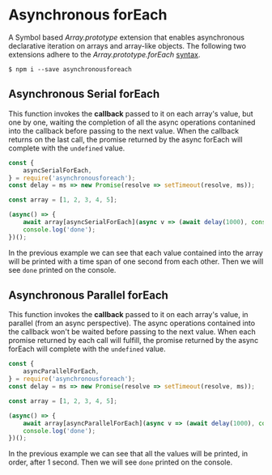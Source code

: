 # Asynchronous forEach

A Symbol based _Array.prototype_ extension that enables asynchronous declarative iteration on arrays and array-like objects.
The following two extensions adhere to the _Array.prototype.forEach_ [syntax](https://developer.mozilla.org/en-US/docs/Web/JavaScript/Reference/Global_Objects/Array/forEach).

`$ npm i --save asynchronousforeach`

## Asynchronous Serial forEach

This function invokes the __callback__ passed to it on each array's value, but one by one, waiting the completion of all the async operations contanined into the callback before passing to the next value.
When the callback returns on the last call, the promise returned by the async forEach will complete with the `undefined` value.

```js
const {
    asyncSerialForEach,
} = require('asynchronousforeach');
const delay = ms => new Promise(resolve => setTimeout(resolve, ms));

const array = [1, 2, 3, 4, 5];

(async() => {
    await array[asyncSerialForEach](async v => (await delay(1000), console.log(v)));
    console.log('done');
})();
```

In the previous example we can see that each value contained into the array will be printed with a time span of one second from each other.
Then we will see `done` printed on the console.

## Asynchronous Parallel forEach

This function invokes the __callback__ passed to it on each array's value, in parallel (from an async perspective). The async operations contained into the callback won't be waited before passing to the next value. When each promise returned by each call will fulfill, the promise returned by the async forEach will complete with the `undefined` value.

```js
const {
    asyncParallelForEach,
} = require('asynchronousforeach');
const delay = ms => new Promise(resolve => setTimeout(resolve, ms));

const array = [1, 2, 3, 4, 5];

(async() => {
    await array[asyncParallelForEach](async v => (await delay(1000), console.log(v)));
    console.log('done');
})();
```

In the previous example we can see that all the values will be printed, in order, after 1 second.
Then we will see `done` printed on the console.

